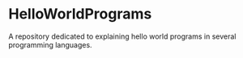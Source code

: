 # HelloWorldPrograms
A repository dedicated to explaining hello world programs in several programming languages.
